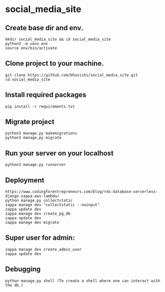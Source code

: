 # social_media_site

## Create base dir and env.
    mkdir social_media_site && cd social_media_site
    python3 -m venv env
    source env/bin/activate

## Clone project to your machine.
    git clone https://github.com/bhuvishi/social_media_site.git
    cd social_media_site

## Install required packages
    pip install -r requirements.txt

## Migrate project
    python3 manage.py makemigrations
    python3 manage.py migrate

## Run your server on your localhost
    python3 manage.py runserver

## Deployment
    https://www.codingforentrepreneurs.com/blog/rds-database-serverless-django-zappa-aws-lambda/
    python manage.py collectstatic
    zappa manage dev "collectstatic --noinput"
    zappa update dev
    zappa manage dev create_pg_db
    zappa update dev
    zappa manage dev migrate

## Super user for admin:
    zappa manage dev create_admin_user
    zappa update dev

## Debugging
    python manage.py shell (To create a shell where one can interact with the db.)